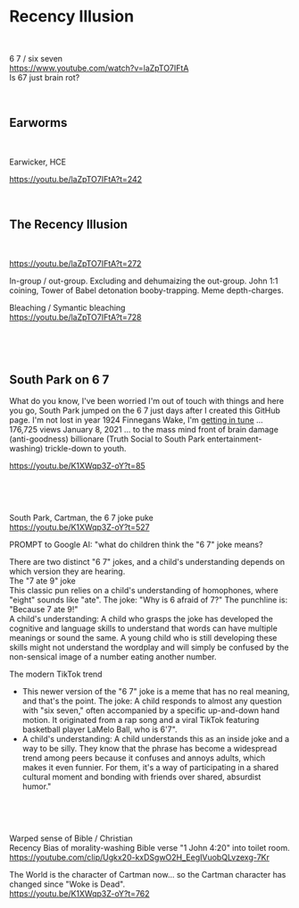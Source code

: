 # Recency Illusion

&nbsp;

6 7 / six seven     
https://www.youtube.com/watch?v=laZpTO7IFtA     
Is 67 just brain rot?

&nbsp;

## Earworms

&nbsp;

Earwicker, HCE

https://youtu.be/laZpTO7IFtA?t=242    

&nbsp;

## The Recency Illusion 

&nbsp;

https://youtu.be/laZpTO7IFtA?t=272

In-group / out-group. Excluding and dehumaizing the out-group. John 1:1 coining, Tower of Babel detonation booby-trapping. Meme depth-charges.

Bleaching / Symantic bleaching     
https://youtu.be/laZpTO7IFtA?t=728    

&nbsp;

&nbsp;

## South Park on 6 7

What do you know, I've been worried I'm out of touch with things and here you go, South Park jumped on the 6 7 just days after I created this GitHub page. I'm not lost in year 1924 Finnegans Wake, I'm [getting in tune](https://www.youtube.com/watch?v=ee0p_RtWPyU) ... 176,725 views January 8, 2021  ... to the mass mind front of brain damage (anti-goodness) billionare (Truth Social to South Park entertainment-washing) trickle-down to youth.

https://youtu.be/K1XWqp3Z-oY?t=85

&nbsp;

&nbsp;

South Park, Cartman, the 6 7 joke puke       
https://youtu.be/K1XWqp3Z-oY?t=527

PROMPT to Google AI: "what do children think the "6 7" joke means?

There are two distinct "6 7" jokes, and a child's understanding depends on which version they are hearing.    
The "7 ate 9" joke    
This classic pun relies on a child's understanding of homophones, where "eight" sounds like "ate". 
The joke: "Why is 6 afraid of 7?" The punchline is: "Because 7 ate 9!"    
A child's understanding: A child who grasps the joke has developed the cognitive and language skills to understand that words can have multiple meanings or sound the same. A young child who is still developing these skills might not understand the wordplay and will simply be confused by the non-sensical image of a number eating another number.    

The modern TikTok trend

* This newer version of the "6 7" joke is a meme that has no real meaning, and that's the point. 
The joke: A child responds to almost any question with "six seven," often accompanied by a specific up-and-down hand motion. It originated from a rap song and a viral TikTok featuring basketball player LaMelo Ball, who is 6'7".
* A child's understanding: A child understands this as an inside joke and a way to be silly. They know that the phrase has become a widespread trend among peers because it confuses and annoys adults, which makes it even funnier. For them, it's a way of participating in a shared cultural moment and bonding with friends over shared, absurdist humor."


&nbsp;

&nbsp;

Warped sense of Bible / Christian      
Recency Bias of morality-washing Bible verse "1 John 4:20" into toilet room.     
https://youtube.com/clip/Ugkx20-kxDSgwO2H_EegIVuobQLvzexg-7Kr

The World is the character of Cartman now... so the Cartman character has changed since "Woke is Dead".     
https://youtu.be/K1XWqp3Z-oY?t=762
